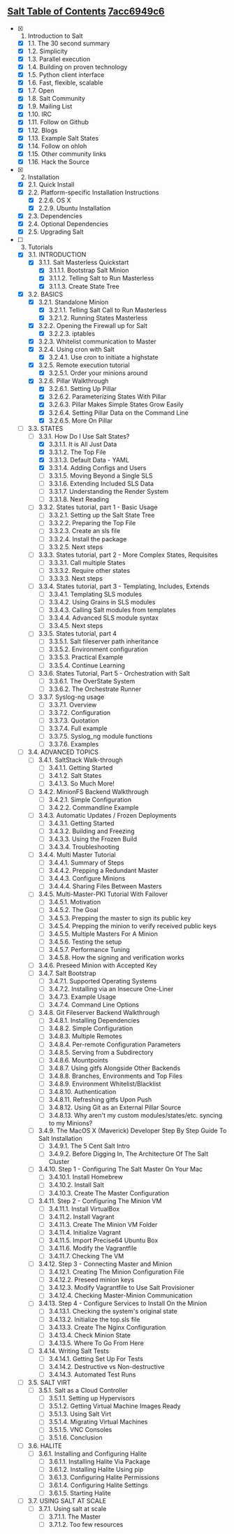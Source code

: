 ## [Salt Table of Contents](http://docs.saltstack.com/en/latest/contents.html) [7acc6949c6](https://github.com/saltstack/salt/tree/7acc6949c612d32bfb2482f0194b05fd1fb60a61/doc)

- [x] 1. Introduction to Salt
    - [x] 1.1. The 30 second summary
    - [x] 1.2. Simplicity
    - [x] 1.3. Parallel execution
    - [x] 1.4. Building on proven technology
    - [x] 1.5. Python client interface
    - [x] 1.6. Fast, flexible, scalable
    - [x] 1.7. Open
    - [x] 1.8. Salt Community
    - [x] 1.9. Mailing List
    - [x] 1.10. IRC
    - [x] 1.11. Follow on Github
    - [x] 1.12. Blogs
    - [x] 1.13. Example Salt States
    - [x] 1.14. Follow on ohloh
    - [x] 1.15. Other community links
    - [x] 1.16. Hack the Source
- [x] 2. Installation
    - [x] 2.1. Quick Install
    - [x] 2.2. Platform-specific Installation Instructions
        - [x] 2.2.6. OS X
        - [x] 2.2.9. Ubuntu Installation
    - [x] 2.3. Dependencies
    - [x] 2.4. Optional Dependencies
    - [x] 2.5. Upgrading Salt
- [ ] 3. Tutorials
    - [x] 3.1. INTRODUCTION
        - [x] 3.1.1. Salt Masterless Quickstart
            - [x] 3.1.1.1. Bootstrap Salt Minion
            - [x] 3.1.1.2. Telling Salt to Run Masterless
            - [x] 3.1.1.3. Create State Tree
    - [x] 3.2. BASICS
        - [x] 3.2.1. Standalone Minion
            - [x] 3.2.1.1. Telling Salt Call to Run Masterless
            - [x] 3.2.1.2. Running States Masterless
        - [x] 3.2.2. Opening the Firewall up for Salt
            - [x] 3.2.2.3. iptables
        - [x] 3.2.3. Whitelist communication to Master
        - [x] 3.2.4. Using cron with Salt
            - [x] 3.2.4.1. Use cron to initiate a highstate
        - [x] 3.2.5. Remote execution tutorial
            - [x] 3.2.5.1. Order your minions around
        - [x] 3.2.6. Pillar Walkthrough
            - [x] 3.2.6.1. Setting Up Pillar
            - [x] 3.2.6.2. Parameterizing States With Pillar
            - [x] 3.2.6.3. Pillar Makes Simple States Grow Easily
            - [x] 3.2.6.4. Setting Pillar Data on the Command Line
            - [x] 3.2.6.5. More On Pillar
    - [ ] 3.3. STATES
        - [ ] 3.3.1. How Do I Use Salt States?
            - [x] 3.3.1.1. It is All Just Data
            - [x] 3.3.1.2. The Top File
            - [x] 3.3.1.3. Default Data - YAML
            - [x] 3.3.1.4. Adding Configs and Users
            - [ ] 3.3.1.5. Moving Beyond a Single SLS
            - [ ] 3.3.1.6. Extending Included SLS Data
            - [ ] 3.3.1.7. Understanding the Render System
            - [ ] 3.3.1.8. Next Reading
        - [ ] 3.3.2. States tutorial, part 1 - Basic Usage
            - [ ] 3.3.2.1. Setting up the Salt State Tree
            - [ ] 3.3.2.2. Preparing the Top File
            - [ ] 3.3.2.3. Create an sls file
            - [ ] 3.3.2.4. Install the package
            - [ ] 3.3.2.5. Next steps
        - [ ] 3.3.3. States tutorial, part 2 - More Complex States, Requisites
            - [ ] 3.3.3.1. Call multiple States
            - [ ] 3.3.3.2. Require other states
            - [ ] 3.3.3.3. Next steps
        - [ ] 3.3.4. States tutorial, part 3 - Templating, Includes, Extends
            - [ ] 3.3.4.1. Templating SLS modules
            - [ ] 3.3.4.2. Using Grains in SLS modules
            - [ ] 3.3.4.3. Calling Salt modules from templates
            - [ ] 3.3.4.4. Advanced SLS module syntax
            - [ ] 3.3.4.5. Next steps
        - [ ] 3.3.5. States tutorial, part 4
            - [ ] 3.3.5.1. Salt fileserver path inheritance
            - [ ] 3.3.5.2. Environment configuration
            - [ ] 3.3.5.3. Practical Example
            - [ ] 3.3.5.4. Continue Learning
        - [ ] 3.3.6. States Tutorial, Part 5 - Orchestration with Salt
            - [ ] 3.3.6.1. The OverState System
            - [ ] 3.3.6.2. The Orchestrate Runner
        - [ ] 3.3.7. Syslog-ng usage
            - [ ] 3.3.7.1. Overview
            - [ ] 3.3.7.2. Configuration
            - [ ] 3.3.7.3. Quotation
            - [ ] 3.3.7.4. Full example
            - [ ] 3.3.7.5. Syslog_ng module functions
            - [ ] 3.3.7.6. Examples
    - [ ] 3.4. ADVANCED TOPICS
        - [ ] 3.4.1. SaltStack Walk-through
            - [ ] 3.4.1.1. Getting Started
            - [ ] 3.4.1.2. Salt States
            - [ ] 3.4.1.3. So Much More!
        - [ ] 3.4.2. MinionFS Backend Walkthrough
            - [ ] 3.4.2.1. Simple Configuration
            - [ ] 3.4.2.2. Commandline Example
        - [ ] 3.4.3. Automatic Updates / Frozen Deployments
            - [ ] 3.4.3.1. Getting Started
            - [ ] 3.4.3.2. Building and Freezing
            - [ ] 3.4.3.3. Using the Frozen Build
            - [ ] 3.4.3.4. Troubleshooting
        - [ ] 3.4.4. Multi Master Tutorial
            - [ ] 3.4.4.1. Summary of Steps
            - [ ] 3.4.4.2. Prepping a Redundant Master
            - [ ] 3.4.4.3. Configure Minions
            - [ ] 3.4.4.4. Sharing Files Between Masters
        - [ ] 3.4.5. Multi-Master-PKI Tutorial With Failover
            - [ ] 3.4.5.1. Motivation
            - [ ] 3.4.5.2. The Goal
            - [ ] 3.4.5.3. Prepping the master to sign its public key
            - [ ] 3.4.5.4. Prepping the minion to verify received public keys
            - [ ] 3.4.5.5. Multiple Masters For A Minion
            - [ ] 3.4.5.6. Testing the setup
            - [ ] 3.4.5.7. Performance Tuning
            - [ ] 3.4.5.8. How the signing and verification works
        - [ ] 3.4.6. Preseed Minion with Accepted Key
        - [ ] 3.4.7. Salt Bootstrap
            - [ ] 3.4.7.1. Supported Operating Systems
            - [ ] 3.4.7.2. Installing via an Insecure One-Liner
            - [ ] 3.4.7.3. Example Usage
            - [ ] 3.4.7.4. Command Line Options
        - [ ] 3.4.8. Git Fileserver Backend Walkthrough
            - [ ] 3.4.8.1. Installing Dependencies
            - [ ] 3.4.8.2. Simple Configuration
            - [ ] 3.4.8.3. Multiple Remotes
            - [ ] 3.4.8.4. Per-remote Configuration Parameters
            - [ ] 3.4.8.5. Serving from a Subdirectory
            - [ ] 3.4.8.6. Mountpoints
            - [ ] 3.4.8.7. Using gitfs Alongside Other Backends
            - [ ] 3.4.8.8. Branches, Environments and Top Files
            - [ ] 3.4.8.9. Environment Whitelist/Blacklist
            - [ ] 3.4.8.10. Authentication
            - [ ] 3.4.8.11. Refreshing gitfs Upon Push
            - [ ] 3.4.8.12. Using Git as an External Pillar Source
            - [ ] 3.4.8.13. Why aren't my custom modules/states/etc. syncing to my Minions?
        - [ ] 3.4.9. The MacOS X (Maverick) Developer Step By Step Guide To Salt Installation
            - [ ] 3.4.9.1. The 5 Cent Salt Intro
            - [ ] 3.4.9.2. Before Digging In, The Architecture Of The Salt Cluster
        - [ ] 3.4.10. Step 1 - Configuring The Salt Master On Your Mac
            - [ ] 3.4.10.1. Install Homebrew
            - [ ] 3.4.10.2. Install Salt
            - [ ] 3.4.10.3. Create The Master Configuration
        - [ ] 3.4.11. Step 2 - Configuring The Minion VM
            - [ ] 3.4.11.1. Install VirtualBox
            - [ ] 3.4.11.2. Install Vagrant
            - [ ] 3.4.11.3. Create The Minion VM Folder
            - [ ] 3.4.11.4. Initialize Vagrant
            - [ ] 3.4.11.5. Import Precise64 Ubuntu Box
            - [ ] 3.4.11.6. Modify the Vagrantfile
            - [ ] 3.4.11.7. Checking The VM
        - [ ] 3.4.12. Step 3 - Connecting Master and Minion
            - [ ] 3.4.12.1. Creating The Minion Configuration File
            - [ ] 3.4.12.2. Preseed minion keys
            - [ ] 3.4.12.3. Modify Vagrantfile to Use Salt Provisioner
            - [ ] 3.4.12.4. Checking Master-Minion Communication
        - [ ] 3.4.13. Step 4 - Configure Services to Install On the Minion
            - [ ] 3.4.13.1. Checking the system's original state
            - [ ] 3.4.13.2. Initialize the top.sls file
            - [ ] 3.4.13.3. Create The Nginx Configuration
            - [ ] 3.4.13.4. Check Minion State
            - [ ] 3.4.13.5. Where To Go From Here
        - [ ] 3.4.14. Writing Salt Tests
            - [ ] 3.4.14.1. Getting Set Up For Tests
            - [ ] 3.4.14.2. Destructive vs Non-destructive
            - [ ] 3.4.14.3. Automated Test Runs
    - [ ] 3.5. SALT VIRT
        - [ ] 3.5.1. Salt as a Cloud Controller
            - [ ] 3.5.1.1. Setting up Hypervisors
            - [ ] 3.5.1.2. Getting Virtual Machine Images Ready
            - [ ] 3.5.1.3. Using Salt Virt
            - [ ] 3.5.1.4. Migrating Virtual Machines
            - [ ] 3.5.1.5. VNC Consoles
            - [ ] 3.5.1.6. Conclusion
    - [ ] 3.6. HALITE
        - [ ] 3.6.1. Installing and Configuring Halite
            - [ ] 3.6.1.1. Installing Halite Via Package
            - [ ] 3.6.1.2. Installing Halite Using pip
            - [ ] 3.6.1.3. Configuring Halite Permissions
            - [ ] 3.6.1.4. Configuring Halite Settings
            - [ ] 3.6.1.5. Starting Halite
    - [ ] 3.7. USING SALT AT SCALE
        - [ ] 3.7.1. Using salt at scale
            - [ ] 3.7.1.1. The Master
            - [ ] 3.7.1.2. Too few resources
